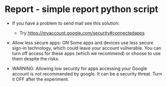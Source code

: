 Report - simple report python script
==================================
* If you have a problem to send mail see this solution:

	* Try https://myaccount.google.com/security#connectedapps

* Allow less secure apps: ON Some apps and devices use less secure sign-in technology, which could leave your account vulnerable. 
You can turn off access for these apps (which we recommend) or choose to use them despite the risks.

* WARNING: Allowing low security for apps accessing your Google account is not recommended by google. It can be a security threat. 
Turn it OFF after the experiment.
